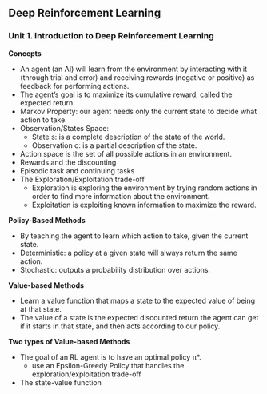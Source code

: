 ## Deep Reinforcement Learning

### Unit 1. Introduction to Deep Reinforcement Learning

**Concepts**
- An agent (an AI) will learn from the environment by interacting with it (through trial and error) and receiving rewards (negative or positive) as feedback for performing actions.
- The agent’s goal is to maximize its cumulative reward, called the expected return.
- Markov Property: our agent needs only the current state to decide what action to take.
- Observation/States Space:
  - State s: is a complete description of the state of the world.
  - Observation o: is a partial description of the state.
- Action space is the set of all possible actions in an environment.
- Rewards and the discounting
- Episodic task and continuing tasks
- The Exploration/Exploitation trade-off
  - Exploration is exploring the environment by trying random actions in order to find more information about the environment.
  - Exploitation is exploiting known information to maximize the reward.

**Policy-Based Methods**
- By teaching the agent to learn which action to take, given the current state.
- Deterministic: a policy at a given state will always return the same action.
- Stochastic: outputs a probability distribution over actions.

**Value-based Methods**
- Learn a value function that maps a state to the expected value of being at that state.
- The value of a state is the expected discounted return the agent can get if it starts in that state, and then acts according to our policy.

**Two types of Value-based Methods**
- The goal of an RL agent is to have an optimal policy π*.
  - use an Epsilon-Greedy Policy that handles the exploration/exploitation trade-off
- The state-value function


